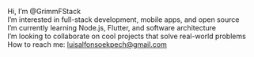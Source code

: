 Hi, I’m @GrimmFStack  
I’m interested in full-stack development, mobile apps, and open source  
I’m currently learning Node.js, Flutter, and software architecture  
I’m looking to collaborate on cool projects that solve real-world problems  
How to reach me: luisalfonsoekpech@gmail.com
